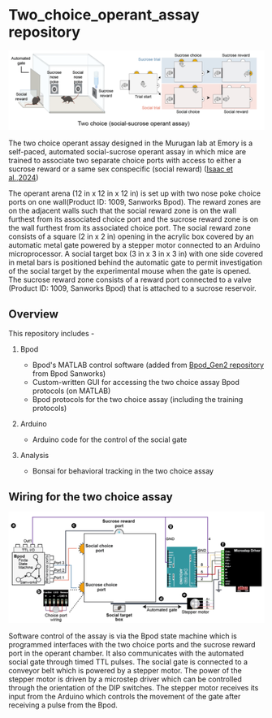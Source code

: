 # Two_choice_operant_assay repository

![Schematic of the assay](Images/operantAssayImage.png)

The two choice operant assay designed in the Murugan lab at Emory is a self-paced, automated social-sucrose operant assay in which mice are trained to associate two separate choice ports with access to either a sucrose reward or a same sex conspecific (social reward) ([Isaac et al.,2024](https://www.nature.com/articles/s41467-024-52294-6#Sec10))

The operant arena (12 in x 12 in x 12 in) is set up with two nose poke choice ports on one wall(Product ID: 1009, Sanworks Bpod). The reward zones are on the adjacent walls such that the social reward zone is on the wall furthest from its associated choice port and the sucrose reward zone is on the wall furthest from its associated choice port. The social reward zone consists of a square (2 in x 2 in) opening in the acrylic box covered by an automatic metal gate powered by a stepper motor connected to an Arduino microprocessor. A social target box (3 in x 3 in x 3 in) with one side covered in metal bars is positioned behind the automatic gate to permit investigation of the social target by the experimental mouse when the gate is opened. The sucrose reward zone consists of a reward port connected to a valve (Product ID: 1009, Sanworks Bpod) that is attached to a sucrose reservoir. 

## Overview

This repository includes - 
1. Bpod
   * Bpod's MATLAB control software (added from [Bpod_Gen2 repository](https://github.com/sanworks/Bpod_Gen2) from Bpod Sanworks)
   * Custom-written GUI for accessing the two choice assay Bpod protocols (on MATLAB)
   * Bpod protocols for the two choice assay (including the training protocols)

2. Arduino
   * Arduino code for the control of the social gate
   
4. Analysis
   * Bonsai for behavioral tracking in the two choice assay 

## Wiring for the two choice assay

![Schematic of the assay](Images/wiringdiagram.png)

Software control of the assay is via the Bpod state machine which is programmed interfaces with the two choice ports and the sucrose reward port in the operant chamber. It also communicates with the automated social gate through timed TTL pulses. The social gate is connected to a conveyor belt which is powered by a stepper motor. The power of the stepper motor is driven by a microstep driver which can be controlled through the orientation of the DIP switches. The stepper motor receives its input from the Arduino which controls the movement of the gate after receiving a pulse from the Bpod. 
